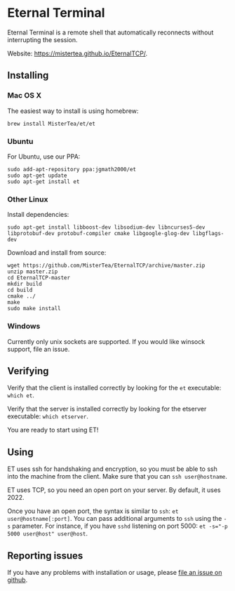 # Eternal Terminal

Eternal Terminal is a remote shell that automatically reconnects without interrupting the session.

Website: <https://mistertea.github.io/EternalTCP/>.

## Installing

### Mac OS X

The easiest way to install is using homebrew:

	brew install MisterTea/et/et

### Ubuntu

For Ubuntu, use our PPA:

	sudo add-apt-repository ppa:jgmath2000/et
	sudo apt-get update
	sudo apt-get install et

### Other Linux

Install dependencies:

	sudo apt-get install libboost-dev libsodium-dev libncurses5-dev libprotobuf-dev protobuf-compiler cmake libgoogle-glog-dev libgflags-dev

Download and install from source:

	wget https://github.com/MisterTea/EternalTCP/archive/master.zip
	unzip master.zip
	cd EternalTCP-master
	mkdir build
	cd build
	cmake ../
	make
	sudo make install

### Windows

Currently only unix sockets are supported. If you would like winsock support, file an issue.

## Verifying

Verify that the client is installed correctly by looking for the `et` executable: `which et`.

Verify that the server is installed correctly by looking for the etserver executable: `which etserver`.

You are ready to start using ET!

## Using

ET uses ssh for handshaking and encryption, so you must be able to ssh into the machine from the client. Make sure that you can `ssh user@hostname`.

ET uses TCP, so you need an open port on your server. By default, it uses 2022.

Once you have an open port, the syntax is similar to `ssh`: `et user@hostname[:port]`. You can pass additional arguments to `ssh` using the `-s` parameter. For instance, if you have `sshd` listening on port 5000: `et -s="-p 5000 user@host" user@host`.

## Reporting issues

If you have any problems with installation or usage, please [file an issue on github](https://github.com/MisterTea/EternalTCP/issues).
